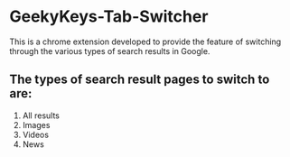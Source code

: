 # GeekyKeys-Tab-Switcher

This is a chrome extension developed to provide the feature of switching through the various types of search results in Google.

## The types of search result pages to switch to are:
  1. All results
  2. Images
  3. Videos
  4. News
